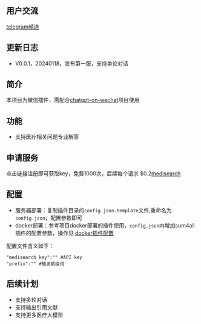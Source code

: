 ## 用户交流
[telegram频道 ](https://sum4all.site/telegram)

## 更新日志
- V0.0.1，20240118，发布第一版，支持单论对话

## 简介
本项目为微信插件，需配合[chatgpt-on-wechat](https://github.com/zhayujie/chatgpt-on-wechat)项目使用

## 功能
- 支持医疗相关问题专业解答

## 申请服务
点击链接注册即可获取key，免费1000次，后续每个请求 $0.2[medisearch](https://search2ai.online/medisearch)

## 配置
- 服务器部署：复制插件目录的`config.json.template`文件,重命名为`config.json`，配置参数即可
- docker部署：参考项目docker部署的插件使用，`config.json`内增加sum4all插件的配置参数，操作见 [docker插件配置](https://github.com/zhayujie/chatgpt-on-wechat#3-%E6%8F%92%E4%BB%B6%E4%BD%BF%E7%94%A8)

配置文件含义如下：
```
"medisearch_key":"" #API key
"prefix":"" #触发前缀词
```

## 后续计划
- 支持多轮对话
- 支持输出引用文献
- 支持更多医疗大模型